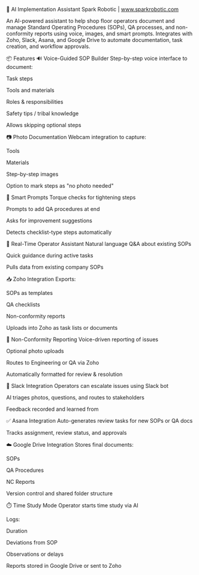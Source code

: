 🧠 AI Implementation Assistant
Spark Robotic | www.sparkrobotic.com

An AI-powered assistant to help shop floor operators document and manage Standard Operating Procedures (SOPs), QA processes, and non-conformity reports using voice, images, and smart prompts. Integrates with Zoho, Slack, Asana, and Google Drive to automate documentation, task creation, and workflow approvals.

📦 Features
🔊 Voice-Guided SOP Builder
Step-by-step voice interface to document:

Task steps

Tools and materials

Roles & responsibilities

Safety tips / tribal knowledge

Allows skipping optional steps

📷 Photo Documentation
Webcam integration to capture:

Tools

Materials

Step-by-step images

Option to mark steps as "no photo needed"

🧠 Smart Prompts
Torque checks for tightening steps

Prompts to add QA procedures at end

Asks for improvement suggestions

Detects checklist-type steps automatically

💬 Real-Time Operator Assistant
Natural language Q&A about existing SOPs

Quick guidance during active tasks

Pulls data from existing company SOPs

📥 Zoho Integration
Exports:

SOPs as templates

QA checklists

Non-conformity reports

Uploads into Zoho as task lists or documents

🚨 Non-Conformity Reporting
Voice-driven reporting of issues

Optional photo uploads

Routes to Engineering or QA via Zoho

Automatically formatted for review & resolution

📣 Slack Integration
Operators can escalate issues using Slack bot

AI triages photos, questions, and routes to stakeholders

Feedback recorded and learned from

✅ Asana Integration
Auto-generates review tasks for new SOPs or QA docs

Tracks assignment, review status, and approvals

☁️ Google Drive Integration
Stores final documents:

SOPs

QA Procedures

NC Reports

Version control and shared folder structure

⏱️ Time Study Mode
Operator starts time study via AI

Logs:

Duration

Deviations from SOP

Observations or delays

Reports stored in Google Drive or sent to Zoho
